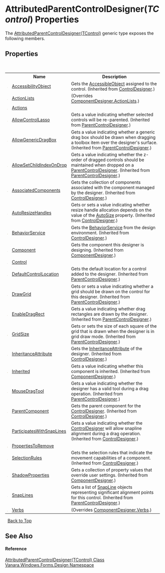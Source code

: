 # AttributedParentControlDesigner(*TControl*) Properties
 

The <a href="3882a1c8-f3bf-e1e2-e666-b1dc768ad4e1">AttributedParentControlDesigner(TControl)</a> generic type exposes the following members.


## Properties
&nbsp;<table><tr><th></th><th>Name</th><th>Description</th></tr><tr><td>![Public property](media/pubproperty.gif "Public property")</td><td><a href="http://msdn2.microsoft.com/en-us/library/dt54te7c" target="_blank">AccessibilityObject</a></td><td>
Gets the <a href="http://msdn2.microsoft.com/en-us/library/7826d8fd" target="_blank">AccessibleObject</a> assigned to the control.
 (Inherited from <a href="http://msdn2.microsoft.com/en-us/library/sycctd1z" target="_blank">ControlDesigner</a>.)</td></tr><tr><td>![Public property](media/pubproperty.gif "Public property")</td><td><a href="e68340a3-dc29-33f5-c3f4-741e849685cf">ActionLists</a></td><td> (Overrides <a href="http://msdn2.microsoft.com/en-us/library/c8ecz6fy" target="_blank">ComponentDesigner.ActionLists</a>.)</td></tr><tr><td>![Protected property](media/protproperty.gif "Protected property")</td><td><a href="279e783a-2fe9-7126-86b4-2d40ec5b4ffe">Actions</a></td><td /></tr><tr><td>![Protected property](media/protproperty.gif "Protected property")</td><td><a href="http://msdn2.microsoft.com/en-us/library/k022kbx2" target="_blank">AllowControlLasso</a></td><td>
Gets a value indicating whether selected controls will be re-parented.
 (Inherited from <a href="http://msdn2.microsoft.com/en-us/library/591c6ah5" target="_blank">ParentControlDesigner</a>.)</td></tr><tr><td>![Protected property](media/protproperty.gif "Protected property")</td><td><a href="http://msdn2.microsoft.com/en-us/library/ms161704" target="_blank">AllowGenericDragBox</a></td><td>
Gets a value indicating whether a generic drag box should be drawn when dragging a toolbox item over the designer's surface.
 (Inherited from <a href="http://msdn2.microsoft.com/en-us/library/591c6ah5" target="_blank">ParentControlDesigner</a>.)</td></tr><tr><td>![Protected property](media/protproperty.gif "Protected property")</td><td><a href="http://msdn2.microsoft.com/en-us/library/ms161705" target="_blank">AllowSetChildIndexOnDrop</a></td><td>
Gets a value indicating whether the z-order of dragged controls should be maintained when dropped on a <a href="http://msdn2.microsoft.com/en-us/library/591c6ah5" target="_blank">ParentControlDesigner</a>.
 (Inherited from <a href="http://msdn2.microsoft.com/en-us/library/591c6ah5" target="_blank">ParentControlDesigner</a>.)</td></tr><tr><td>![Public property](media/pubproperty.gif "Public property")</td><td><a href="http://msdn2.microsoft.com/en-us/library/cfxd6y14" target="_blank">AssociatedComponents</a></td><td>
Gets the collection of components associated with the component managed by the designer.
 (Inherited from <a href="http://msdn2.microsoft.com/en-us/library/sycctd1z" target="_blank">ControlDesigner</a>.)</td></tr><tr><td>![Public property](media/pubproperty.gif "Public property")</td><td><a href="http://msdn2.microsoft.com/en-us/library/ms161606" target="_blank">AutoResizeHandles</a></td><td>
Gets or sets a value indicating whether resize handle allocation depends on the value of the <a href="http://msdn2.microsoft.com/en-us/library/89hd14zb" target="_blank">AutoSize</a> property.
 (Inherited from <a href="http://msdn2.microsoft.com/en-us/library/sycctd1z" target="_blank">ControlDesigner</a>.)</td></tr><tr><td>![Protected property](media/protproperty.gif "Protected property")</td><td><a href="http://msdn2.microsoft.com/en-us/library/hw5fc00t" target="_blank">BehaviorService</a></td><td>
Gets the <a href="http://msdn2.microsoft.com/en-us/library/xd50hhy2" target="_blank">BehaviorService</a> from the design environment.
 (Inherited from <a href="http://msdn2.microsoft.com/en-us/library/sycctd1z" target="_blank">ControlDesigner</a>.)</td></tr><tr><td>![Public property](media/pubproperty.gif "Public property")</td><td><a href="http://msdn2.microsoft.com/en-us/library/tzw18hkk" target="_blank">Component</a></td><td>
Gets the component this designer is designing.
 (Inherited from <a href="http://msdn2.microsoft.com/en-us/library/72ea7ss5" target="_blank">ComponentDesigner</a>.)</td></tr><tr><td>![Public property](media/pubproperty.gif "Public property")</td><td><a href="fcb982fb-f123-d6fa-c211-d830cfd45940">Control</a></td><td /></tr><tr><td>![Protected property](media/protproperty.gif "Protected property")</td><td><a href="http://msdn2.microsoft.com/en-us/library/k55f4ezd" target="_blank">DefaultControlLocation</a></td><td>
Gets the default location for a control added to the designer.
 (Inherited from <a href="http://msdn2.microsoft.com/en-us/library/591c6ah5" target="_blank">ParentControlDesigner</a>.)</td></tr><tr><td>![Protected property](media/protproperty.gif "Protected property")</td><td><a href="http://msdn2.microsoft.com/en-us/library/0z1xfc4k" target="_blank">DrawGrid</a></td><td>
Gets or sets a value indicating whether a grid should be drawn on the control for this designer.
 (Inherited from <a href="http://msdn2.microsoft.com/en-us/library/591c6ah5" target="_blank">ParentControlDesigner</a>.)</td></tr><tr><td>![Protected property](media/protproperty.gif "Protected property")</td><td><a href="http://msdn2.microsoft.com/en-us/library/cch3wfay" target="_blank">EnableDragRect</a></td><td>
Gets a value indicating whether drag rectangles are drawn by the designer.
 (Inherited from <a href="http://msdn2.microsoft.com/en-us/library/591c6ah5" target="_blank">ParentControlDesigner</a>.)</td></tr><tr><td>![Protected property](media/protproperty.gif "Protected property")</td><td><a href="http://msdn2.microsoft.com/en-us/library/0dx7k02y" target="_blank">GridSize</a></td><td>
Gets or sets the size of each square of the grid that is drawn when the designer is in grid draw mode.
 (Inherited from <a href="http://msdn2.microsoft.com/en-us/library/591c6ah5" target="_blank">ParentControlDesigner</a>.)</td></tr><tr><td>![Protected property](media/protproperty.gif "Protected property")</td><td><a href="http://msdn2.microsoft.com/en-us/library/waa0e9z3" target="_blank">InheritanceAttribute</a></td><td>
Gets the <a href="http://msdn2.microsoft.com/en-us/library/2xwdxtes" target="_blank">InheritanceAttribute</a> of the designer.
 (Inherited from <a href="http://msdn2.microsoft.com/en-us/library/sycctd1z" target="_blank">ControlDesigner</a>.)</td></tr><tr><td>![Protected property](media/protproperty.gif "Protected property")</td><td><a href="http://msdn2.microsoft.com/en-us/library/c9b88ey0" target="_blank">Inherited</a></td><td>
Gets a value indicating whether this component is inherited.
 (Inherited from <a href="http://msdn2.microsoft.com/en-us/library/72ea7ss5" target="_blank">ComponentDesigner</a>.)</td></tr><tr><td>![Protected property](media/protproperty.gif "Protected property")</td><td><a href="http://msdn2.microsoft.com/en-us/library/czd88b7a" target="_blank">MouseDragTool</a></td><td>
Gets a value indicating whether the designer has a valid tool during a drag operation.
 (Inherited from <a href="http://msdn2.microsoft.com/en-us/library/591c6ah5" target="_blank">ParentControlDesigner</a>.)</td></tr><tr><td>![Protected property](media/protproperty.gif "Protected property")</td><td><a href="http://msdn2.microsoft.com/en-us/library/zb8add8t" target="_blank">ParentComponent</a></td><td>
Gets the parent component for the <a href="http://msdn2.microsoft.com/en-us/library/sycctd1z" target="_blank">ControlDesigner</a>.
 (Inherited from <a href="http://msdn2.microsoft.com/en-us/library/sycctd1z" target="_blank">ControlDesigner</a>.)</td></tr><tr><td>![Public property](media/pubproperty.gif "Public property")</td><td><a href="http://msdn2.microsoft.com/en-us/library/f225x578" target="_blank">ParticipatesWithSnapLines</a></td><td>
Gets a value indicating whether the <a href="http://msdn2.microsoft.com/en-us/library/sycctd1z" target="_blank">ControlDesigner</a> will allow snapline alignment during a drag operation.
 (Inherited from <a href="http://msdn2.microsoft.com/en-us/library/sycctd1z" target="_blank">ControlDesigner</a>.)</td></tr><tr><td>![Protected property](media/protproperty.gif "Protected property")</td><td><a href="51079d01-3174-376a-92ff-93366fbe2874">PropertiesToRemove</a></td><td /></tr><tr><td>![Public property](media/pubproperty.gif "Public property")</td><td><a href="http://msdn2.microsoft.com/en-us/library/6z6x1fxf" target="_blank">SelectionRules</a></td><td>
Gets the selection rules that indicate the movement capabilities of a component.
 (Inherited from <a href="http://msdn2.microsoft.com/en-us/library/sycctd1z" target="_blank">ControlDesigner</a>.)</td></tr><tr><td>![Protected property](media/protproperty.gif "Protected property")</td><td><a href="http://msdn2.microsoft.com/en-us/library/c8b45syx" target="_blank">ShadowProperties</a></td><td>
Gets a collection of property values that override user settings.
 (Inherited from <a href="http://msdn2.microsoft.com/en-us/library/72ea7ss5" target="_blank">ComponentDesigner</a>.)</td></tr><tr><td>![Public property](media/pubproperty.gif "Public property")</td><td><a href="http://msdn2.microsoft.com/en-us/library/b56h7esb" target="_blank">SnapLines</a></td><td>
Gets a list of <a href="http://msdn2.microsoft.com/en-us/library/x86y37d0" target="_blank">SnapLine</a> objects representing significant alignment points for this control.
 (Inherited from <a href="http://msdn2.microsoft.com/en-us/library/591c6ah5" target="_blank">ParentControlDesigner</a>.)</td></tr><tr><td>![Public property](media/pubproperty.gif "Public property")</td><td><a href="c01e0a42-7284-2d11-2e0a-708b505d1239">Verbs</a></td><td> (Overrides <a href="http://msdn2.microsoft.com/en-us/library/3883f5x2" target="_blank">ComponentDesigner.Verbs</a>.)</td></tr></table>&nbsp;
<a href="#attributedparentcontroldesigner(*tcontrol*)-properties">Back to Top</a>

## See Also


#### Reference
<a href="3882a1c8-f3bf-e1e2-e666-b1dc768ad4e1">AttributedParentControlDesigner(TControl) Class</a><br /><a href="47183544-7c44-c1e2-cf57-c68e49a55933">Vanara.Windows.Forms.Design Namespace</a><br />
